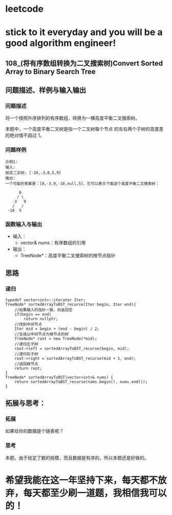 # leetcode
# stick to it everyday and you will be a good algorithm engineer!
## 108_(将有序数组转换为二叉搜索树)Convert Sorted Array to Binary Search Tree
## 问题描述、样例与输入输出

### 问题描述

将一个按照升序排列的有序数组，转换为一棵高度平衡二叉搜索树。

本题中，一个高度平衡二叉树是指一个二叉树每个节点 的左右两个子树的高度差的绝对值不超过 1。


### 问题样例

	示例1:
	输入: 
	给定二叉树: [-10,-3,0,5,9]
	输出: 
	一个可能的答案是：[0,-3,9,-10,null,5]，它可以表示下面这个高度平衡二叉搜索树：

		  0
		 / \
	   -3   9
	   /   /
	 -10  5
### 函数输入与输出

* 输入：
	* vector<int>& nums：有序数组的引用
* 输出：
	* TreeNode*：高度平衡二叉搜索树的根节点指针

## 思路	
### 递归

	typedef vector<int>::iterator Iter; 
    TreeNode* sortedArrayToBST_recurse(Iter begin, Iter end){
        //如果输入的指针一致，则返回空
        if(begin == end)
            return nullptr;
        //找到中间节点
        Iter mid = begin + (end - begin) / 2;
        //生成以中间节点为根节点的树
        TreeNode* root = new TreeNode(*mid);
        //递归左子树
        root->left = sortedArrayToBST_recurse(begin, mid);
        //递归右子树
        root->right = sortedArrayToBST_recurse(mid + 1, end);
        //返回根节点
        return root;
    }
    TreeNode* sortedArrayToBST(vector<int>& nums) {
        return sortedArrayToBST_recurse(nums.begin(), nums.end());
    }
		
## 拓展与思考：
### 拓展
如果给你的数据是个链表呢？
### 思考
本题，由于给定了数的规模，而且数据是有序的，所以本题还是好做的。
# 希望我能在这一年坚持下来，每天都不放弃，每天都至少刷一道题，我相信我可以的！
